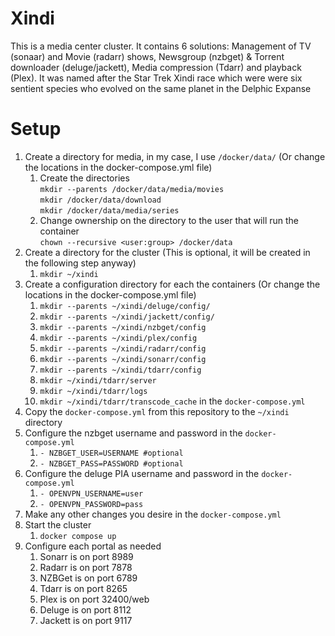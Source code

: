 # Xindi
This is a media center cluster. It contains 6 solutions: Management of TV (sonaar) and Movie (radarr) shows, Newsgroup (nzbget) & Torrent downloader (deluge/jackett), Media compression (Tdarr) and playback (Plex). It was named after the Star Trek Xindi race which were were six sentient species who evolved on the same planet in the Delphic Expanse 

# Setup
1. Create a directory for media, in my case, I use `/docker/data/` (Or change the locations in the docker-compose.yml file)
    1. Create the directories  
       `mkdir --parents /docker/data/media/movies`  
       `mkdir /docker/data/download`  
       `mkdir /docker/data/media/series`  
    1. Change ownership on the directory to the user that will run the container  
       `chown --recursive <user:group> /docker/data`
1. Create a directory for the cluster (This is optional, it will be created in the following step anyway)
    1. `mkdir ~/xindi`
1. Create a configuration directory for each the containers (Or change the locations in the docker-compose.yml file)  
    1. `mkdir --parents ~/xindi/deluge/config/`
    1. `mkdir --parents ~/xindi/jackett/config/`
    1. `mkdir --parents ~/xindi/nzbget/config`
    1. `mkdir --parents ~/xindi/plex/config`
    1. `mkdir --parents ~/xindi/radarr/config`
    1. `mkdir --parents ~/xindi/sonarr/config`
    1. `mkdir --parents ~/xindi/tdarr/config`
    1. `mkdir ~/xindi/tdarr/server`
    1. `mkdir ~/xindi/tdarr/logs`
    1. `mkdir ~/xindi/tdarr/transcode_cache` in the `docker-compose.yml`
1. Copy the `docker-compose.yml` from this repository to the `~/xindi` directory
1. Configure the nzbget username and password in the `docker-compose.yml`
    1. `- NZBGET_USER=USERNAME #optional`
    1. `- NZBGET_PASS=PASSWORD #optional`
1. Configure the deluge PIA username and password in the `docker-compose.yml`
    1. `- OPENVPN_USERNAME=user`
    1. `- OPENVPN_PASSWORD=pass`
1. Make any other changes you desire in the `docker-compose.yml`
1. Start the cluster
    1. `docker compose up`
1. Configure each portal as needed
    1. Sonarr is on port 8989
    1. Radarr is on port 7878
    1. NZBGet is on port 6789
    1. Tdarr is on port 8265
    1. Plex is on port 32400/web
    1. Deluge is on port 8112
    1. Jackett is on port 9117
